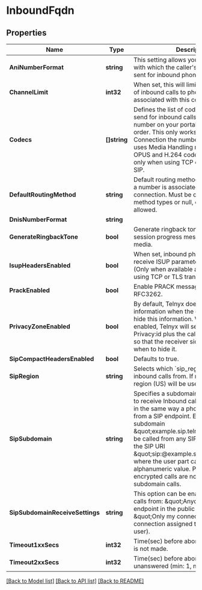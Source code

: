 # InboundFqdn

## Properties
Name | Type | Description | Notes
------------ | ------------- | ------------- | -------------
**AniNumberFormat** | **string** | This setting allows you to set the format with which the caller&#x27;s number (ANI) is sent for inbound phone calls. | [optional] [default to ANI_NUMBER_FORMAT.E164_NATIONAL_3]
**ChannelLimit** | **int32** | When set, this will limit the total number of inbound calls to phone numbers associated with this connection. | [optional] [default to null]
**Codecs** | **[]string** | Defines the list of codecs that Telnyx will send for inbound calls to a specific number on your portal account, in priority order. This only works when the Connection the number is assigned to uses Media Handling mode: default. OPUS and H.264 codecs are available only when using TCP or TLS transport for SIP. | [optional] [default to ["G722","G711U","G711A","G729","OPUS","H.264"]]
**DefaultRoutingMethod** | **string** | Default routing method to be used when a number is associated with the connection. Must be one of the routing method types or null, other values are not allowed. | [optional] [default to null]
**DnisNumberFormat** | **string** |  | [optional] [default to DNIS_NUMBER_FORMAT.E164_1]
**GenerateRingbackTone** | **bool** | Generate ringback tone through 183 session progress message with early media. | [optional] [default to false]
**IsupHeadersEnabled** | **bool** | When set, inbound phone calls will receive ISUP parameters via SIP headers. (Only when available and only when using TCP or TLS transport.) | [optional] [default to false]
**PrackEnabled** | **bool** | Enable PRACK messages as defined in RFC3262. | [optional] [default to false]
**PrivacyZoneEnabled** | **bool** | By default, Telnyx does not send caller-id information when the caller has chosen to hide this information. When this option is enabled, Telnyx will send the SIP header Privacy:id plus the caller-id information so that the receiver side can choose when to hide it. | [optional] [default to false]
**SipCompactHeadersEnabled** | **bool** | Defaults to true. | [optional] [default to true]
**SipRegion** | **string** | Selects which &#x60;sip_region&#x60; to receive inbound calls from. If null, the default region (US) will be used. | [optional] [default to SIP_REGION.US]
**SipSubdomain** | **string** | Specifies a subdomain that can be used to receive Inbound calls to a Connection, in the same way a phone number is used, from a SIP endpoint. Example: the subdomain \&quot;example.sip.telnyx.com\&quot; can be called from any SIP endpoint by using the SIP URI \&quot;sip:@example.sip.telnyx.com\&quot; where the user part can be any alphanumeric value. Please note TLS encrypted calls are not allowed for subdomain calls. | [optional] [default to null]
**SipSubdomainReceiveSettings** | **string** | This option can be enabled to receive calls from: \&quot;Anyone\&quot; (any SIP endpoint in the public Internet) or \&quot;Only my connections\&quot; (any connection assigned to the same Telnyx user). | [optional] [default to SIP_SUBDOMAIN_RECEIVE_SETTINGS.FROM_ANYONE]
**Timeout1xxSecs** | **int32** | Time(sec) before aborting if connection is not made. | [optional] [default to 3]
**Timeout2xxSecs** | **int32** | Time(sec) before aborting if call is unanswered (min: 1, max: 600). | [optional] [default to 90]

[[Back to Model list]](../README.md#documentation-for-models) [[Back to API list]](../README.md#documentation-for-api-endpoints) [[Back to README]](../README.md)


